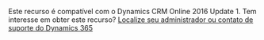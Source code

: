Este recurso é compatível com o Dynamics CRM Online 2016 Update 1. Tem interesse em obter este recurso? [Localize seu administrador ou contato de suporte do Dynamics 365](../basics/find-administrator-support.md)
